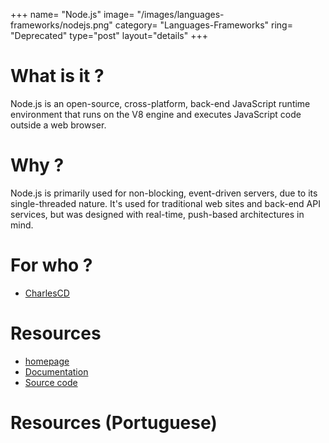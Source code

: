 +++
name= "Node.js"
image= "/images/languages-frameworks/nodejs.png"
category= "Languages-Frameworks"
ring= "Deprecated"
type="post"
layout="details"
+++

# What is it ?

Node.js is an open-source, cross-platform, back-end JavaScript runtime environment that runs on the V8 engine and executes JavaScript code outside a web browser.

# Why ?

Node.js is primarily used for non-blocking, event-driven servers, due to its single-threaded nature. It's used for traditional web sites and back-end API services, but was designed with real-time, push-based architectures in mind.


# For who ?
* [CharlesCD](https://charlescd.io/)

# Resources
* [homepage](https://nodejs.org/en/)
* [Documentation](https://nodejs.org/en/docs/)
* [Source code](https://github.com/nodejs/node)


# Resources (Portuguese)

